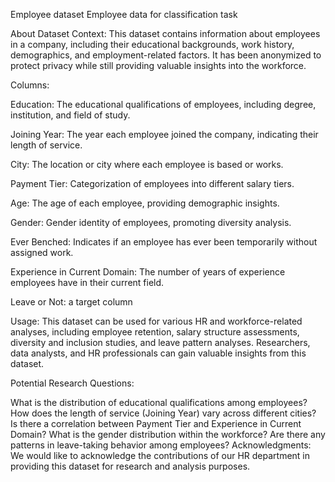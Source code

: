 Employee dataset
Employee data for classification task


About Dataset
Context:
This dataset contains information about employees in a company, including their educational backgrounds, work history, demographics, and employment-related factors. It has been anonymized to protect privacy while still providing valuable insights into the workforce.

Columns:

Education: The educational qualifications of employees, including degree, institution, and field of study.

Joining Year: The year each employee joined the company, indicating their length of service.

City: The location or city where each employee is based or works.

Payment Tier: Categorization of employees into different salary tiers.

Age: The age of each employee, providing demographic insights.

Gender: Gender identity of employees, promoting diversity analysis.

Ever Benched: Indicates if an employee has ever been temporarily without assigned work.

Experience in Current Domain: The number of years of experience employees have in their current field.

Leave or Not: a target column


Usage:
This dataset can be used for various HR and workforce-related analyses, including employee retention, salary structure assessments, diversity and inclusion studies, and leave pattern analyses. Researchers, data analysts, and HR professionals can gain valuable insights from this dataset.

Potential Research Questions:

What is the distribution of educational qualifications among employees?
How does the length of service (Joining Year) vary across different cities?
Is there a correlation between Payment Tier and Experience in Current Domain?
What is the gender distribution within the workforce?
Are there any patterns in leave-taking behavior among employees?
Acknowledgments:
We would like to acknowledge the contributions of our HR department in providing this dataset for research and analysis purposes.
